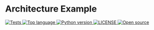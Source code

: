 # Architecture Example

<a href="https://github.com/DiSkills/Architecture-Example/actions/workflows/tests.yml" target="_blank">
    <img src="https://github.com/DiSkills/Architecture-Example/actions/workflows/tests.yml/badge.svg" alt="Tests"/>
</a>

<a href="https://github.com/DiSkills/Architecture-Example/search?l=python" target="_blank">
    <img src="https://img.shields.io/github/languages/top/DiSkills/Architecture-Example" alt="Top language"/>
</a>

<a href="https://www.python.org/downloads/release/python-3106/" target="_blank">
    <img src="https://img.shields.io/badge/python-3.10.6-brightgreen" alt="Python version"/>
</a>

<a href="https://github.com/DiSkills/Architecture-Example/blob/master/LICENSE" target="_blank">
    <img src="https://img.shields.io/github/license/DiSkills/Architecture-Example" alt="LICENSE"/>
</a>

<a href="https://opensource.org/docs/definition.php" target="_blank">
    <img src="https://badgen.net/badge/Open%20Source%20%3F/Yes%21/blue?icon=github" alt="Open source"/>
</a>
